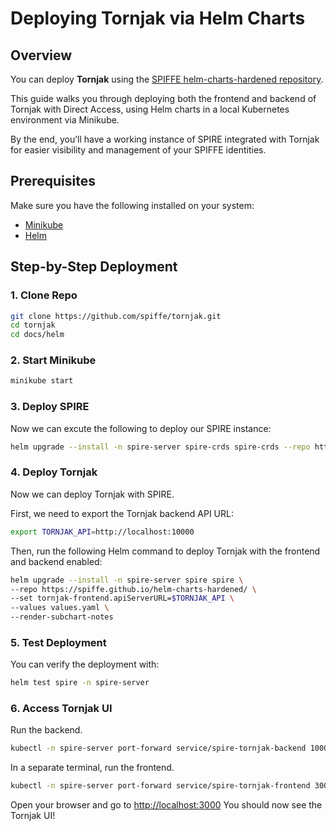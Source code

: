 # Deploying Tornjak via Helm Charts

## Overview

You can deploy **Tornjak** using the [SPIFFE helm-charts-hardened repository](https://github.com/spiffe/helm-charts-hardened).

This guide walks you through deploying both the frontend and backend of Tornjak with Direct Access, using Helm charts in a local Kubernetes environment via Minikube.

By the end, you’ll have a working instance of SPIRE integrated with Tornjak for easier visibility and management of your SPIFFE identities.

## Prerequisites

Make sure you have the following installed on your system:

- [Minikube](https://minikube.sigs.k8s.io/docs/start/?arch=%2Fmacos%2Fx86-64%2Fstable%2Fbinary+download)
- [Helm](https://helm.sh/docs/intro/install/)

## Step-by-Step Deployment

### 1. Clone Repo

```sh
git clone https://github.com/spiffe/tornjak.git
cd tornjak
cd docs/helm
```

### 2. Start Minikube

```sh
minikube start
```

### 3. Deploy SPIRE

Now we can excute the following to deploy our SPIRE instance:

```sh
helm upgrade --install -n spire-server spire-crds spire-crds --repo https://spiffe.github.io/helm-charts-hardened/ --create-namespace
```

### 4. Deploy Tornjak

Now we can deploy Tornjak with SPIRE.

First, we need to export the Tornjak backend API URL:

```sh
export TORNJAK_API=http://localhost:10000
```

Then, run the following Helm command to deploy Tornjak with the frontend and backend enabled:

```sh
helm upgrade --install -n spire-server spire spire \
--repo https://spiffe.github.io/helm-charts-hardened/ \
--set tornjak-frontend.apiServerURL=$TORNJAK_API \
--values values.yaml \
--render-subchart-notes
```

### 5. Test Deployment

You can verify the deployment with:

```sh
helm test spire -n spire-server
```

### 6. Access Tornjak UI

Run the backend.

```sh
kubectl -n spire-server port-forward service/spire-tornjak-backend 10000:10000
```

In a separate terminal, run the frontend.

```sh
kubectl -n spire-server port-forward service/spire-tornjak-frontend 3000:3000
```

Open your browser and go to [http://localhost:3000](http://localhost:3000)
You should now see the Tornjak UI!
